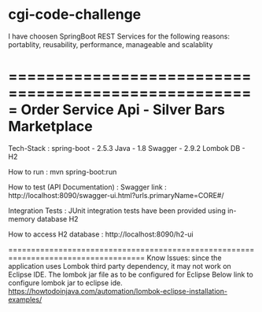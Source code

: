 # cgi-code-challenge


I have choosen SpringBoot REST Services for the following reasons:
  portablity, reusability, performance, manageable and scalablity


=====================================================
Order Service Api - Silver Bars Marketplace
=====================================================
Tech-Stack :
    spring-boot - 2.5.3
    Java - 1.8
    Swagger - 2.9.2
    Lombok
    DB - H2

How to run :
    mvn spring-boot:run

How to test (API Documentation) :
    Swagger link : http://localhost:8090/swagger-ui.html?urls.primaryName=CORE#/

Integration Tests :
    JUnit integration tests have been provided using in-memory database H2

How to access H2 database :
    http://localhost:8090/h2-ui

====================================================================================
Know Issues:
  since the application uses Lombok third party dependency, it may not work on Eclipse IDE.
  The lombok jar file as to be configured for Eclipse
  Below link to configure lombok jar to eclipse ide.
  https://howtodoinjava.com/automation/lombok-eclipse-installation-examples/

